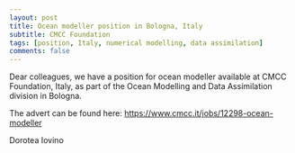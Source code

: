 ```yaml
---
layout: post
title: Ocean modeller position in Bologna, Italy
subtitle: CMCC Foundation
tags: [position, Italy, numerical modelling, data assimilation]
comments: false
---
```

Dear colleagues,
we have a position for ocean modeller available at CMCC Foundation, Italy,
as part of the Ocean Modelling and Data Assimilation division in Bologna.

The advert can be found here: https://www.cmcc.it/jobs/12298-ocean-modeller

Dorotea Iovino
